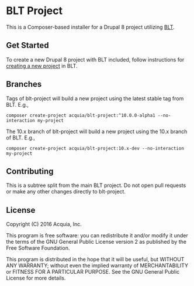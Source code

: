 # BLT Project

This is a Composer-based installer for a Drupal 8 project utilizing [BLT](https://github.com/acquia/blt).

## Get Started

To create a new Drupal 8 project with BLT included, follow instructions for [creating a new project](https://docs.acquia.com/blt/install/creating-new-project/) in BLT.

## Branches

Tags of blt-project will build a new project using the latest stable tag from BLT. E.g.,

`composer create-project acquia/blt-project:^10.0.0-alpha1 --no-interaction my-project`

The 10.x branch of blt-project will build a new project using the 10.x branch of BLT. E.g.,

`composer create-project acquia/blt-project:10.x-dev --no-interaction my-project`

## Contributing

This is a subtree split from the main BLT project. Do not open pull requests or make any other changes directly to blt-project.

## License

Copyright (C) 2016 Acquia, Inc.

This program is free software: you can redistribute it and/or modify it under the terms of the GNU General Public License version 2 as published by the Free Software Foundation.

This program is distributed in the hope that it will be useful, but WITHOUT ANY WARRANTY; without even the implied warranty of MERCHANTABILITY or FITNESS FOR A PARTICULAR PURPOSE.  See the GNU General Public License for more details.
